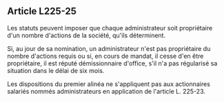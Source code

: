 Article L225-25
----
Les statuts peuvent imposer que chaque administrateur soit propriétaire d'un
nombre d'actions de la société, qu'ils déterminent.

Si, au jour de sa nomination, un administrateur n'est pas propriétaire du nombre
d'actions requis ou si, en cours de mandat, il cesse d'en être propriétaire, il
est réputé démissionnaire d'office, s'il n'a pas régularisé sa situation dans le
délai de six mois.

Les dispositions du premier alinéa ne s'appliquent pas aux actionnaires salariés
nommés administrateurs en application de l'article L. 225-23.
